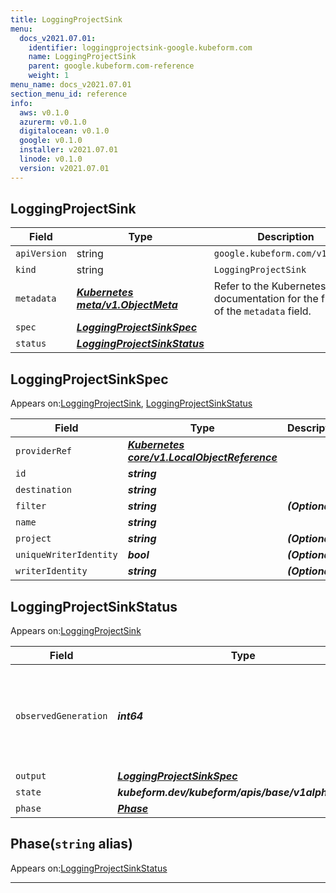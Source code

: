 ```yaml
---
title: LoggingProjectSink
menu:
  docs_v2021.07.01:
    identifier: loggingprojectsink-google.kubeform.com
    name: LoggingProjectSink
    parent: google.kubeform.com-reference
    weight: 1
menu_name: docs_v2021.07.01
section_menu_id: reference
info:
  aws: v0.1.0
  azurerm: v0.1.0
  digitalocean: v0.1.0
  google: v0.1.0
  installer: v2021.07.01
  linode: v0.1.0
  version: v2021.07.01
---
```


## LoggingProjectSink
| Field | Type | Description |
| ------ | ----- | ----------- |
| `apiVersion` | string | `google.kubeform.com/v1alpha1` |
|    `kind` | string | `LoggingProjectSink` |
| `metadata` | ***[Kubernetes meta/v1.ObjectMeta](https://v1-18.docs.kubernetes.io/docs/reference/generated/kubernetes-api/v1.18/#objectmeta-v1-meta)***|Refer to the Kubernetes API documentation for the fields of the `metadata` field.|
| `spec` | ***[LoggingProjectSinkSpec](#loggingprojectsinkspec)***||
| `status` | ***[LoggingProjectSinkStatus](#loggingprojectsinkstatus)***||
## LoggingProjectSinkSpec

Appears on:[LoggingProjectSink](#loggingprojectsink), [LoggingProjectSinkStatus](#loggingprojectsinkstatus)

| Field | Type | Description |
| ------ | ----- | ----------- |
| `providerRef` | ***[Kubernetes core/v1.LocalObjectReference](https://v1-18.docs.kubernetes.io/docs/reference/generated/kubernetes-api/v1.18/#localobjectreference-v1-core)***||
| `id` | ***string***||
| `destination` | ***string***||
| `filter` | ***string***| ***(Optional)*** |
| `name` | ***string***||
| `project` | ***string***| ***(Optional)*** |
| `uniqueWriterIdentity` | ***bool***| ***(Optional)*** |
| `writerIdentity` | ***string***| ***(Optional)*** |
## LoggingProjectSinkStatus

Appears on:[LoggingProjectSink](#loggingprojectsink)

| Field | Type | Description |
| ------ | ----- | ----------- |
| `observedGeneration` | ***int64***| ***(Optional)*** Resource generation, which is updated on mutation by the API Server.|
| `output` | ***[LoggingProjectSinkSpec](#loggingprojectsinkspec)***| ***(Optional)*** |
| `state` | ***kubeform.dev/kubeform/apis/base/v1alpha1.State***| ***(Optional)*** |
| `phase` | ***[Phase](#phase)***| ***(Optional)*** |
## Phase(`string` alias)

Appears on:[LoggingProjectSinkStatus](#loggingprojectsinkstatus)

---
